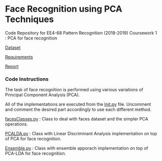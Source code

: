 # Face Recognition using PCA Techniques

Code Repository for EE4-68 Pattern Recognition (2018-2019) Coursework 1 : PCA for face recognition

[Dataset](https://github.com/RVS97/PCA-Face-Recognition/blob/master/face.mat)

[Requirements](https://github.com/RVS97/PCA-Face-Recognition/blob/master/Requirements.pdf)

[Report](https://github.com/RVS97/PCA-Face-Recognition/blob/master/Report.pdf)

### Code Instructions

The task of face recognition is performed using various variations of Principal Component Analysis (PCA).

All of the implementations are executed from the [Init.py](https://github.com/RVS97/PCA-Face-Recognition/blob/master/Init.py) file. Uncomment and comment the desired part accordingly to use each different method. 

[facesClasses.py](https://github.com/RVS97/PCA-Face-Recognition/blob/master/facesClasses.py) : Class to deal with faces dataset and the simpler PCA operations.

[PCALDA.py](https://github.com/RVS97/PCA-Face-Recognition/blob/master/PCALDA.py) : Class with Linear Discriminant Analysis implementation on top of PCA for face recognition.

[Ensemble.py](https://github.com/RVS97/PCA-Face-Recognition/blob/master/Ensemble.py) : Class with ensemble apporach implementation on top of PCA-LDA for face recognition.
